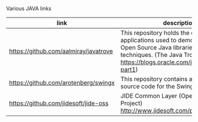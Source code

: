 Various JAVA links

link | description
-----|----
https://github.com/aalmiray/javatrove | This repository holds the code of sample applications used to demonstrate several Open Source Java libraries and/or techniques. (The Java Trove - https://blogs.oracle.com/java/java-trove-part1)
https://github.com/arotenberg/swingx | This repository contains a copy of the source code for the SwingX library.
https://github.com/jidesoft/jide-oss | JIDE Common Layer (Open Source Project) http://www.jidesoft.com/products/oss.htm
